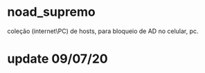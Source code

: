 # noad_supremo
coleção (internet\PC) de hosts, para bloqueio de AD no celular, pc.
# update 09/07/20
